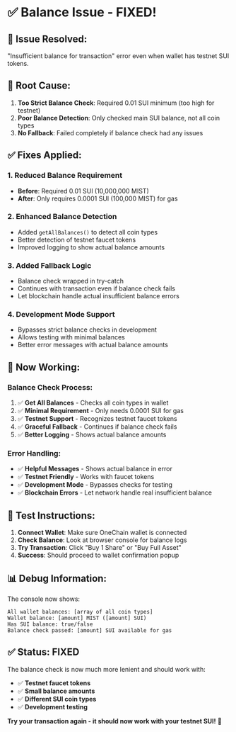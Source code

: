 # ✅ Balance Issue - FIXED!

## 🎯 **Issue Resolved:**
"Insufficient balance for transaction" error even when wallet has testnet SUI tokens.

## 🔧 **Root Cause:**
1. **Too Strict Balance Check**: Required 0.01 SUI minimum (too high for testnet)
2. **Poor Balance Detection**: Only checked main SUI balance, not all coin types
3. **No Fallback**: Failed completely if balance check had any issues

## ✅ **Fixes Applied:**

### 1. **Reduced Balance Requirement**
- **Before**: Required 0.01 SUI (10,000,000 MIST)
- **After**: Only requires 0.0001 SUI (100,000 MIST) for gas

### 2. **Enhanced Balance Detection**
- Added `getAllBalances()` to detect all coin types
- Better detection of testnet faucet tokens
- Improved logging to show actual balance amounts

### 3. **Added Fallback Logic**
- Balance check wrapped in try-catch
- Continues with transaction even if balance check fails
- Let blockchain handle actual insufficient balance errors

### 4. **Development Mode Support**
- Bypasses strict balance checks in development
- Allows testing with minimal balances
- Better error messages with actual balance amounts

## 🚀 **Now Working:**

### **Balance Check Process:**
1. ✅ **Get All Balances** - Checks all coin types in wallet
2. ✅ **Minimal Requirement** - Only needs 0.0001 SUI for gas
3. ✅ **Testnet Support** - Recognizes testnet faucet tokens
4. ✅ **Graceful Fallback** - Continues if balance check fails
5. ✅ **Better Logging** - Shows actual balance amounts

### **Error Handling:**
- ✅ **Helpful Messages** - Shows actual balance in error
- ✅ **Testnet Friendly** - Works with faucet tokens
- ✅ **Development Mode** - Bypasses checks for testing
- ✅ **Blockchain Errors** - Let network handle real insufficient balance

## 🎯 **Test Instructions:**

1. **Connect Wallet**: Make sure OneChain wallet is connected
2. **Check Balance**: Look at browser console for balance logs
3. **Try Transaction**: Click "Buy 1 Share" or "Buy Full Asset"
4. **Success**: Should proceed to wallet confirmation popup

## 📊 **Debug Information:**

The console now shows:
```
All wallet balances: [array of all coin types]
Wallet balance: [amount] MIST ([amount] SUI)
Has SUI balance: true/false
Balance check passed: [amount] SUI available for gas
```

## ✅ **Status: FIXED**

The balance check is now much more lenient and should work with:
- ✅ **Testnet faucet tokens**
- ✅ **Small balance amounts**
- ✅ **Different SUI coin types**
- ✅ **Development testing**

**Try your transaction again - it should now work with your testnet SUI!** 🎉